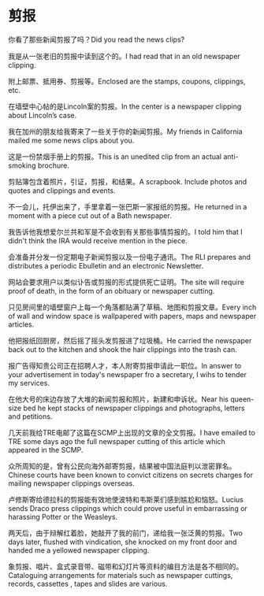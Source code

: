 # 剪报

<p><span class="chinese">你看了那些新闻剪报了吗？</span><span class="english">Did you read the news clips?</span></p>

<p><span class="chinese">我是从一张老旧的剪报中读到这个的。</span><span class="english">I had read that in an old newspaper clipping.</span></p>

<p><span class="chinese">附上邮票、抵用券、剪报等。</span><span class="english">Enclosed are the stamps, coupons, clippings, etc.</span></p>

<p><span class="chinese">在墙壁中心帖的是Lincoln案的剪报。</span><span class="english">In the center is a newspaper clipping about Lincoln’s case.</span></p>

<p><span class="chinese">我在加州的朋友给我寄来了一些关于你的新闻剪报。</span><span class="english">My friends in California mailed me some news clips about you.</span></p>

<p><span class="chinese">这是一份禁烟手册上的剪报。</span><span class="english">This is an unedited clip from an actual anti-smoking brochure.</span></p>

<p><span class="chinese">剪贴簿包含着照片，引证，剪报，和结果。</span><span class="english">A scrapbook. Include photos and quotes and clippings and events.</span></p>

<p><span class="chinese">不一会儿，托伊出来了，手里拿着一张巴斯一家报纸的剪报。</span><span class="english">He returned in a moment with a piece cut out of a Bath newspaper.</span></p>

<p><span class="chinese">我告诉他我想爱尔兰共和军是不会收到有关那些事情剪报的。</span><span class="english">I told him that I didn't think the IRA would receive mention in the piece.</span></p>

<p><span class="chinese">会准备并分发一份定期电子新闻剪报以及一份电子通讯。</span><span class="english">The RLI prepares and distributes a periodic Ebulletin and an electronic Newsletter.</span></p>

<p><span class="chinese">网站会要求用户以类似讣告或剪报的形式提供死亡证明。</span><span class="english">The site will require proof of death, in the form of an obituary or newspaper cutting.</span></p>

<p><span class="chinese">只见房间里的墙壁窗户上每一个角落都贴满了草稿、地图和剪报文章。</span><span class="english">Every inch of wall and window space is wallpapered with papers, maps and newspaper articles.</span></p>

<p><span class="chinese">他把报纸回厨房，然后摇了摇头发剪报进了垃圾桶。</span><span class="english">He carried the newspaper back out to the kitchen and shook the hair clippings into the trash can.</span></p>

<p><span class="chinese">报广告得知贵公司正在招聘人才，本人附寄剪报申请此一职位。</span><span class="english">In answer to your advertisement in today's newspaper fro a secretary, I wihs to tender my services.</span></p>

<p><span class="chinese">在他大号的床边存放了大堆的新闻剪报和照片，新建和申诉状。</span><span class="english">Near his queen-size bed he kept stacks of newspaper clippings and photographs, letters and petitions.</span></p>

<p><span class="chinese">几天前我给TRE电邮了这篇在SCMP上出现的文章的全文剪报。</span><span class="english">I have emailed to TRE some days ago the full newspaper cutting of this article which appeared in the SCMP.</span></p>

<p><span class="chinese">众所周知的是，曾有公民向海外邮寄剪报，结果被中国法庭判以泄密罪名。</span><span class="english">Chinese courts have been known to convict citizens on secrets charges for mailing newspaper clippings overseas.</span></p>

<p><span class="chinese">卢修斯寄给德拉科的剪报能有效地使波特和韦斯莱们感到尴尬和恼怒。</span><span class="english">Lucius sends Draco press clippings which could prove useful in embarrassing or harassing Potter or the Weasleys.</span></p>

<p><span class="chinese">两天后，由于辩解红着脸，她敲开了我的前门，递给我一张泛黄的剪报。</span><span class="english">Two days later, flushed with vindication, she knocked on my front door and handed me a yellowed newspaper clipping.</span></p>

<p><span class="chinese">象剪报、唱片、盒式录音带、磁带和幻灯片等资料的编目方法是各不相同的。</span><span class="english">Cataloguing arrangements for materials such as newspaper cuttings, records, cassettes , tapes and slides are various.</span></p>

